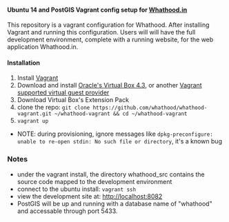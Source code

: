 #### Ubuntu 14 and PostGIS Vagrant config setup for [Whathood.in](https://github.com/jimRsmiley/whathood)

This repository is a vagrant configuration for Whathood. After installing Vagrant and running this configuration. Users will will have the full development environment, complete with a running website, for the web application Whathood.in.

#### Installation
1. Install [Vagrant](https://www.vagrantup.com/downloads.html)
2. Download and install [Oracle's Virtual Box 4.3](https://www.virtualbox.org/wiki/Download_Old_Builds_4_3), or another [Vagrant supported virtual guest provider](http://docs.vagrantup.com/v2/providers/)
4. Download Virtual Box's Extension Pack
5. clone the repo: `git clone https://github.com/whathood/whathood-vagrant.git ~/whathood-vagrant && cd ~/whathood-vagrant`
6. `vagrant up`
  * NOTE: during provisioning, ignore messages like `dpkg-preconfigure: unable to re-open stdin: No such file or directory`, it's a known bug

### Notes
* under the vagrant install, the directory whathood_src contains the source code mapped to the development environment
* connect to the ubuntu install: `vagrant ssh`
* view the development site at: [http://localhost:8082](http://localhost:8082)
* PostGIS will be up and running with a database name of "whathood" and accessable through port 5433.
